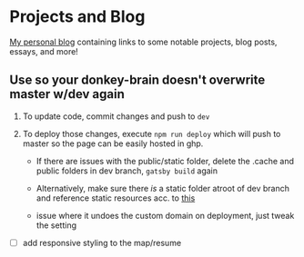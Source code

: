 # Projects and Blog

[My personal blog](https://www.murphyandhislaw.com) containing links to some notable projects, blog posts, essays, and more!

## Use so your donkey-brain doesn't overwrite master w/dev again

1. To update code, commit changes and push to `dev`
2. To deploy those changes, execute `npm run deploy` which will push to master so the page can be easily hosted in ghp.

    - If there are issues with the public/static folder, delete the .cache and public folders in dev branch, `gatsby build` again
    
    - Alternatively, make sure there _is_ a static folder atroot of dev branch and reference static resources acc. to [this](https://www.gatsbyjs.org/docs/static-folder/)

    - issue where it undoes the custom domain on deployment, just tweak the setting 
     
- [ ] add responsive styling to the map/resume